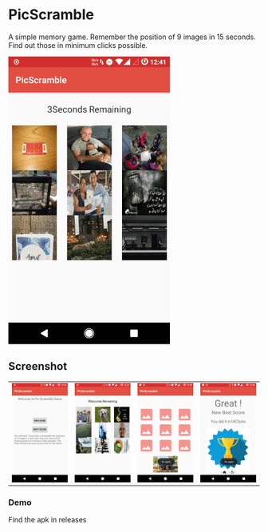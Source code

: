 # PicScramble
A simple memory game. Remember the position of 9 images in 15 seconds. Find out those in minimum clicks possible. 

![App GIF](https://raw.githubusercontent.com/pa1pal/PicScramble/master/screenshots/picscrable.gif)

## Screenshot
<table>
  <tr>
    <td><img src="https://raw.githubusercontent.com/pa1pal/PicScramble/master/screenshots/device-2017-04-12-003506.png"></td>
    <td><img src="https://raw.githubusercontent.com/pa1pal/PicScramble/master/screenshots/device-2017-04-12-003537.png"></td>
    <td><img src="https://raw.githubusercontent.com/pa1pal/PicScramble/master/screenshots/device-2017-04-12-004006.png"></td>       <td><img src="https://raw.githubusercontent.com/pa1pal/PicScramble/master/screenshots/device-2017-04-12-004032.png"></td>
  </tr>
</table>

### Demo
Find the apk in releases
